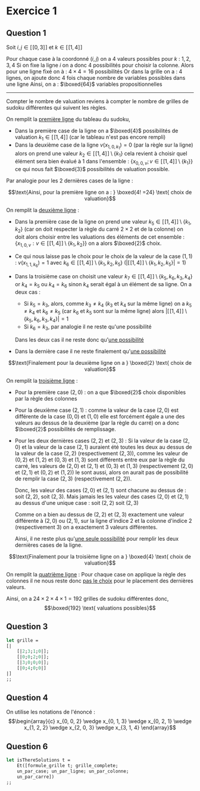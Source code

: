 # Exercice 1
## Question 1
Soit $i, j \in [\![0, 3]\!]$ et $k \in [\![1, 4]\!]$

Pour chaque case à la coordonné $(i, j)$ on a $4$ valeurs possibles pour $k$ : $1, 2, 3, 4$
Si on fixe la ligne $i$ on a donc $4$ possibilités pour choisir la colonne. 
Alors pour une ligne fixé on à : $4 \times 4 = 16$ possibilités
Or dans la grille on a : $4$ lignes, on ajoute donc 4 fois chaque nombre de variables possibles dans une ligne 
Ainsi, on a : 
$\boxed{64}$ variables propositionnelles
___


Compter le nombre de valuation reviens à compter le nombre de grilles de sudoku différentes qui suivent les règles.


On remplit la <u>première ligne</u> du tableau du sudoku,
- Dans la première case de la ligne on a $\boxed{4}$ possibilités de valuation $k_{1} \in [\![1, 4]\!]$ (car le tableau n'est pas encore rempli) 
- Dans la deuxième case de la ligne $v(x_{1, 0, k_{1}}) = 0$ (par la règle sur la ligne) alors on prend une valeur $k_{2} \in [\![1, 4]\!] \setminus \{ k_{1} \}$ cela revient à choisir quel élément sera bien évalué à $1$ dans l'ensemble : $\{ x_{0, 0, v} ; v \in [\![1, 4]\!] \setminus \{ k_{1} \} \}$ ce qui nous fait $\boxed{3}$ possibilités de valuation possible. 

Par analogie pour les $2$ dernières cases de la ligne :

$$\text{Ainsi, pour la première ligne on a : } \boxed{4! =24} \text{ choix de valuation}$$


On remplit la <u>deuxième ligne</u> : 

- Dans la première case de la ligne on prend une valeur $k_{5} \in [\![1, 4]\!] \setminus \{ k_{1}, k_{2} \}$ (car on doit respecter la règle du carré $2 \times 2$ et de la colonne) on doit alors choisir entre les valuations des éléments de cet ensemble : $\{ x_{1, 0, v} : v \in [\![1, 4]\!] \setminus \{ k_{1}, k_{2} \} \}$ on a alors $\boxed{2}$ choix. 
- Ce qui nous laisse pas le choix pour le choix de la valeur de la case $(1, 1)$ : $v(x_{1, 1, k_{6}}) = 1$ avec $k_{6} \in [\![1, 4]\!] \setminus \{ k_{1}, k_{2}, k_{5} \}$ ($|[\![1, 4]\!] \setminus \{ k_{1}, k_{2}, k_{5} \}| = 1$)

- Dans la troisième case on choisit une valeur $k_{7} \in [\![1, 4]\!]\setminus \{ k_{5}, k_{6}, k_{3}, k_{4}\}$ or $k_{4} = k_{5}$ ou $k_{4} = k_{6}$ sinon $k_{4}$ serait égal à un élément de sa ligne.
  On a deux cas :
  - Si $k_{5} = k_{3}$, alors, comme $k_{3} \neq k_{4}$ ($k_{3}$ et $k_{4}$ sur la même ligne) on a $k_{5}\neq k_{4}$ et $k_{6} \neq k_{5}$ (car $k_{6}$ et $k_{5}$ sont sur la même ligne) alors $|[\![1, 4]\!]\setminus \{ k_{5}, k_{6}, k_{3}, k_{4}\}| = 1$
  - Si $k_{6} = k_{3}$, par analogie il ne reste qu'une possibilité
  
  Dans les deux cas il ne reste donc qu'<u>une possibilité</u>

- Dans la dernière case il ne reste finalement qu'<u>une possibilité</u>

$$\text{Finalement pour la deuxième ligne on a } \boxed{2} \text{ choix de valuation}$$


On remplit la <u>troisième ligne</u> : 
- Pour la première case $(2, 0)$ :
  on a que $\boxed{2}$ choix disponibles par la règle des colonnes
- Pour la deuxième case $(2, 1)$ : 
  comme la valeur de la case $(2, 0)$ est différente de la case $(0, 0)$ et $(1, 0)$ elle est forcément égale a une des valeurs au dessus de la deuxième (par la règle du carré)
  on a donc $\boxed{2}$ possibilités de remplissage. 
- Pour les deux dernières cases $(2, 2)$ et $(2, 3)$ :
  Si la valeur de la case $(2, 0)$ et la valeur de la case $(2, 1)$ auraient été toutes les deux au dessus de la valeur de la case $(2, 2)$ (respectivement $(2, 3)$),
  comme les valeur de $(0, 2)$ et $(1, 2)$ et $(0, 3)$ et $(1, 3)$ sont différents entre eux par la règle du carré,  les valeurs de $(2, 0)$ et $(2, 1)$ et $(0, 3)$ et $(1, 3)$ (respectivement $(2, 0)$ et $(2, 1)$ et $(0, 2)$ et $(1, 2)$) le sont aussi, alors on aurait pas de possibilité de remplir la case $(2, 3)$ (respectivement $(2, 2)$). 
  
  Donc, les valeur des cases $(2, 0)$ et $(2, 1)$ sont chacune au dessus de : soit $(2, 2)$, soit $(2, 3)$.
  Mais jamais les les valeur des cases $(2, 0)$ et $(2, 1)$ au dessus d'une unique case : soit $(2, 2)$ soit $(2, 3)$
  
  Comme on a bien au dessus de $(2, 2)$ et $(2, 3)$ exactement une valeur différente à $(2, 0)$ ou $(2, 1)$, sur la ligne d'indice $2$ et la colonne d'indice $2$ (respectivement $3$) on a exactement $3$ valeurs différentes. 
  
  Ainsi, il ne reste plus qu'<u>une seule possibilité</u> pour remplir les deux dernières cases de la ligne.

$$\text{Finalement pour la troisième ligne on a } \boxed{4} \text{ choix de valuation}$$


On remplit la <u>quatrième ligne</u> : 
Pour chaque case on applique la règle des colonnes il ne nous reste donc <u>pas le choix</u> pour le placement des dernières valeurs.


Ainsi, on a $24 \times 2 \times 4 \times 1 = 192$ grilles de sudoku différentes donc,
$$\boxed{192} \text{ valuations possibles}$$

## Question 3

```OCaml 
let grille =
[|
	[|2;3;1;0|];
	[|0;0;2;0|];
	[|3;0;0;0|];
	[|0;4;0;0|]
|]
;;
```

## Question 4
On utilise les notations de l'énoncé :
$$\begin{array}{c}
x_{0, 0, 2} \wedge x_{0, 1, 3} \wedge x_{0, 2, 1} \wedge x_{1, 2, 2} \wedge x_{2, 0, 3} \wedge x_{3, 1, 4}
\end{array}$$

## Question 6
```OCaml
let isThereSolutions t =
	Et([formule_grille t; grille_complete; 
	un_par_case; un_par_ligne; un_par_colonne;
	un_par_carre])
;;
```


